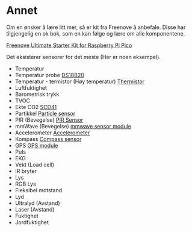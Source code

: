 # Annet
Om en ønsker å lære litt mer, så er kit fra Freenove å anbefale.
Disse har tilgjengelig en ok bok, som en kan følge og lære om alle komponentene.

[Freenove Ultimate Starter Kit for Raspberry Pi Pico](https://store.freenove.com/products/fnk0058)

Det eksisterer sensorer for det meste (Her er noen eksempel).
- Temperatur
- Temperatur probe [DS18B20](https://www.aliexpress.com/w/wholesale-ds18b20.html)
- Temperatur - termistor (Høy temperatur) [Thermistor](https://www.aliexpress.com/w/wholesale-thermistor.html)
- Luftfuktighet
- Barometrisk trykk
- TVOC
- Ekte CO2 [SCD41](https://thepihut.com/products/scd41-co2-sensor-breakout-carbon-dioxide-temperature-humidity)
- Partikkel [Particle sensor](https://www.aliexpress.com/w/wholesale-particle-sensor.html)
- PIR (Bevegelse) [PIR Sensor](https://www.aliexpress.com/w/wholesale-pir-sensor.html)
- mmWave (Bevegelse) [mmwave sensor module](https://www.aliexpress.com/w/wholesale-mmwave-sensor-module.html)
- Accelerometer [Accelerometer](https://www.aliexpress.com/w/wholesale-accelerometer.html)
- Kompass [Compass sensor](https://www.aliexpress.com/w/wholesale-compass-sensor.html)
- GPS [GPS module](https://www.aliexpress.com/w/wholesale-gps-module.html)
- Puls
- EKG
- Vekt (Load cell)
- IR bryter
- Lys
- RGB Lys
- Fleksibel motstand
- Lyd
- Ultralyd (Avstand)
- Laser (Avstand)
- Fuktighet
- Jordfuktighet
